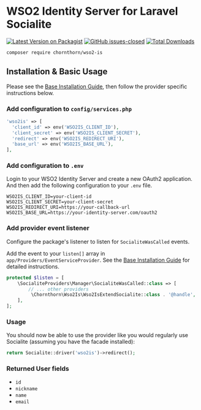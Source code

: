 # WSO2 Identity Server for Laravel Socialite

[![Latest Version on Packagist](https://img.shields.io/packagist/v/chornthorn/wso2-is.svg?style=flat-square)](https://packagist.org/packages/chornthorn/wso2-is)
[![GitHub issues-closed](https://img.shields.io/github/issues-closed/chornthorn/wso2-is.svg?style=flat-square)]()
[![Total Downloads](https://img.shields.io/packagist/dt/chornthorn/wso2-is.svg?style=flat-square)](https://packagist.org/packages/chornthorn/wso2-is)


```bash
composer require chornthorn/wso2-is
```

## Installation & Basic Usage

Please see the [Base Installation Guide](https://socialiteproviders.com/usage/), then follow the provider specific instructions below.

### Add configuration to `config/services.php`

```php
'wso2is' => [
  'client_id' => env('WSO2IS_CLIENT_ID'),
  'client_secret' => env('WSO2IS_CLIENT_SECRET'),
  'redirect' => env('WSO2IS_REDIRECT_URI'),
  'base_url' => env('WSO2IS_BASE_URL'),
],
```

### Add configuration to `.env`

Login to your WSO2 Identity Server and create a new OAuth2 application. And then add the following configuration to your `.env` file.

```dotenv
WSO2IS_CLIENT_ID=your-client-id
WSO2IS_CLIENT_SECRET=your-client-secret
WSO2IS_REDIRECT_URI=https://your-callback-url
WSO2IS_BASE_URL=https://your-identity-server.com/oauth2
```

### Add provider event listener

Configure the package's listener to listen for `SocialiteWasCalled` events.

Add the event to your `listen[]` array in `app/Providers/EventServiceProvider`. See the [Base Installation Guide](https://socialiteproviders.com/usage/) for detailed instructions.

```php
protected $listen = [
    \SocialiteProviders\Manager\SocialiteWasCalled::class => [
        // ... other providers
         \Chornthorn\Wso2Is\Wso2IsExtendSocialite::class . '@handle',
    ],
];
```

### Usage

You should now be able to use the provider like you would regularly use Socialite (assuming you have the facade installed):

```php
return Socialite::driver('wso2is')->redirect();
```

### Returned User fields

- ``id``
- ``nickname``
- ``name``
- ``email``
